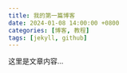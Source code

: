 ```yaml
---
title: 我的第一篇博客
date: 2024-01-08 14:00:00 +0800
categories: [博客, 教程]
tags: [jekyll, github]
---
```


这里是文章内容...
